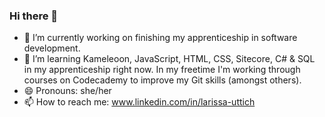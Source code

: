### Hi there 👋
- 🔭 I’m currently working on finishing my apprenticeship in software development.
- 🌱 I’m learning Kameleoon, JavaScript, HTML, CSS, Sitecore, C# & SQL in my apprenticeship right now. In my freetime I'm working through courses on Codecademy to improve my Git skills (amongst others).
- 😄 Pronouns: she/her
- 📫 How to reach me: www.linkedin.com/in/larissa-uttich
<!--
**Lauttich/Lauttich** is a ✨ _special_ ✨ repository because its `README.md` (this file) appears on your GitHub profile.

Here are some ideas to get you started:

- 👯 I’m looking to collaborate on ...
- 🤔 I’m looking for help with ...
- 💬 Ask me about ...

- ⚡ Fun fact: ...




---
Title: "Strings"
Description: "This concise guide covers Rust's distinctive treatment of strings, exploring types like `String` and `&str`, syntax details, and string manipulation using operators (`+`, `+=`, `format!`)."
Subjects:
  - "Computer Science"
  - "Code Foundations"
CatalogContent:
  - "concepts/slices/sliced.md"
  - "paths/computer-science"
---


## Strings
**Strings**, fundamental to any programmer's toolkit, undergo a distinctive treatment in Rust. The language's approach to string manipulation, influenced by its systems-focused design, sets it apart from conventional programming languages. This concept entry will provide insights into creating and manipulating strings in Rust, offering practical examples to illustrate key aspects. 
  
Tackling data structures of variable size, such as strings, can get a bit tricky, and Rust has its own spin on it. In Rust, a string is essentially a sequence of Unicode characters encoded in UTF-8. Consider the string "Codecademy Rust concept," where each character is a valid Unicode entity – "C," "o," "d," "e," "c," and so forth. Rust's distinctive approach to string representation adds depth to its system-level programming paradigm.**
  
### String types
  
In Rust, there are several types related to strings, each serving a specific purpose.
1. **`String`**
   - **Description:** A heap-allocated, growable, and mutable string type.
   - **Usage:** Used when dynamic string manipulation and ownership transfer are required.
   - **Example:**
     ```rust
     let mut dynamic_string = String::from("Hello, Rust!");
     ```

2. **`&str` (String Slice)**
   - **Description:** A reference to a sequence of UTF-8 bytes, often used as a view into a `String` or a string literal.
   - **Usage:** Commonly used for string references without ownership or when dealing with parts of a string.
   - **Example:**
     ```rust
     let string_literal: &str = "Hello, Rust!";
     ```

4. **`CString`**
   - **Description:** A string type representing a C-compatible, null-terminated string. Used for FFI (Foreign Function Interface) interactions with C code.
   - **Usage:** When interfacing with C libraries that expect null-terminated strings.
   - **Example:**
     ```rust
     use std::ffi::CString;

     let c_string = CString::new("Hello, C!").expect("CString creation failed");
     ```

> [!NOTE]
> These string types cover various scenarios, from dynamic and mutable strings (`String`) to static and immutable string slices (`&str`). Choosing the appropriate type depends on the specific requirements and characteristics of the data being manipulated.

  ***
    
## Syntax with Examples

Understanding the syntax of Rust strings involves creating, manipulating, and referencing strings.

### Creating Strings

1. **Using `String::new()`**:

   ```rust
   let mut empty_string = String::new();
   ```

   This creates a new, mutable, empty `String` that can be later modified and or assigned to a variable.

2. **Using String Literals with `String::from`**:

   ```rust
   let greeting = String::from("Hello, World!");
   ```

   `String::from` allocates memory on the heap and initializes a new string with the specified string literal.

### String Manipulation
  
1. **Concatenation**
  
   In Rust, there are multiple ways to concatenate strings, and the choice of operator or method depends on the ownership and borrowing considerations. The primary operators used for string concatenation are `+` and `+=`. Here's an explanation of each:

   > **`+` Operator:**

   - **Usage:** The `+` operator can be used for concatenating two strings.
   - **Ownership:** The `+` operator takes ownership of the left operand, which means the left operand is consumed.
   - **Borrowing:** To concatenate with a borrowed string (e.g., `&str`), you need to explicitly borrow it using the `&` operator.
   - **Example:**
     ```rust
     let hello = String::from("Hello, ");
     let world = String::from("World!");
     let hello_world = hello + &world;  // Takes ownership of 'hello'
     ```

   > **`+=` Operator:**

     - **Usage:** The `+=` operator is an in-place concatenation operation.
     - **Ownership:** Unlike `+`, `+=` does not take ownership of the left operand; it appends to the existing string.
     - **Borrowing:** It works directly with the mutable reference of the left operand.
     - **Example:**
       ```rust
       let mut hello = String::from("Hello, ");
       let world = String::from("World!");
       hello += &world;  // Appends 'World!' to the existing 'Hello, '
       ```

   > **`format!` Macro:**

     - **Usage:** The `format!` macro creates a new string by formatting text, allowing for string interpolation.
     - **Ownership:** It does not involve ownership transfer and is a convenient way to create strings without borrowing or ownership concerns.
     - **Example:**
       ```rust
       let hello = String::from("Hello, ");
       let world = String::from("World!");
       let hello_world = format!("{}{}", hello, world);  // Creates a new string without ownership issues
       ```

  > [!IMPORTANT]
  > When working with strings in Rust, it's crucial to be mindful of ownership and borrowing semantics, especially when using operators like `+`. The choice between `+` and `+=` depends on whether you want to create a new string or modify an existing one in place. Additionally, the `format!` macro provides a flexible and ownership-friendly way to concatenate strings with interpolation.
  

2. **Slicing & Appending with `push_str` and `push`**:
  
     ```rust
     let mut message = String::from("Rust");
     message.push_str(" Programming");
     message.push('!');
     // Slicing
     let part_of_message = &message[0..4];  // Extracts a slice from the string, starting at index 0 and ending before index 4
     ```

      In the given example, push_str is utilized to append a string slice to the existing string (message), and push is employed to add a single character ('!') to the end. The subsequent section demonstrates slicing, extracting a portion of the string (message) using the syntax &message[start_index..end_index]. Here, &message[0..4] extracts a slice, starting at index 0 and ending before index 4, resulting in 'Rust'.



### Referencing Strings

String slices (`&str`) can reference parts of a string without taking ownership:

```rust
let full_string = String::from("Hello, World!");
let slice = &full_string[0..5]; // Creating a reference to the first five characters
```

Here, `&full_string[0..5]` creates a reference to the first five characters of `full_string`.

Understanding the syntax of Rust strings involves familiarity with methods like `String::from`, `push_str`, `push`, and the operators used for concatenation. Additionally, grasping the concept of string slices (`&str`) is crucial for efficiently working with portions of string data.

-->
